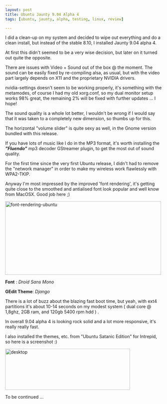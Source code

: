 ```yaml
--- 
layout: post
title: Ubuntu Jaunty 9.04 Alpha 4
tags: [ubuntu, jaunty, alpha, testing, linux, review]

---
```

I did a clean-up on my system and decided to wipe out everything and do a clean install, but instead of the stable 8.10, I installed Jaunty 9.04 alpha 4.

At first this didn't seemed to be a very wise decision, but later on it turned out quite the opposite.

There are issues with Video + Sound out of the box @ the moment. The sound can be easily fixed by re-compiling alsa, as usual, but with the video part largely depends on X11 and the proprietary NVIDIA drivers.

nvidia-settings doesn't seem to be working properly, it's something with the metamodes, of course I had my old xorg.conf, so my dual monitor setup works 98% great, the remaining 2% will be fixed with further updates ... I hope!

The sound quality is a whole lot better, I wouldn't be wrong if I would say that it was taken to a completely new dimension, so thumbs up for this.

The horizontal "volume slider" is quite sexy as well, in the Gnome version bundled with this release.

If you have lots of music like I do in the MP3 format, it's worth installing the <strong><em>"Fluendo"</em></strong> mp3 decoder GStreamer plugin, to get the most out of sound quality.

For the first time since the very first Ubuntu release, I didn't had to remove the "network manager" in order to make my wireless work flawlessly with WPA2-TKIP.

Anyway I'm most impressed by the improved 'font rendering', it's getting quite close to the smoothed and antialised font look popular and well know from MacOSX. Good job here ;)

<img class="alignnone size-medium wp-image-422" title="font-rendering-ubuntu" src="{{ site.url }}/images/2009/02/font-rendering-ubuntu-500x236.png" alt="font-rendering-ubuntu" width="500" height="236" />

<strong>Font</strong> : <em>Droid Sans Mono</em>

<strong>GEdit Theme</strong>: <em>Django</em>

There is a lot of buzz about the blazing fast boot time, but yeah, with ext4 partitions it's about 10-14 seconds on my modest system ( dual core @ 1,8ghz, 2GB ram, and 120gb 5400 rpm hdd ) .

In overall 9.04 alpha 4 is looking rock solid and a lot more responsive, it's really really fast.

I also installed the themes, etc. from "Ubuntu Satanic Edition" for Intrepid, so here is a screenshot :)

<a class="image" href="{{ site.url }}/images/2009/02/desktop.jpg"><img class="alignnone size-thumbnail wp-image-423" title="desktop" src="{{ site.url }}/images/2009/02/desktop-400x132.jpg" alt="desktop" width="400" height="132" /></a>

To be continued ...
